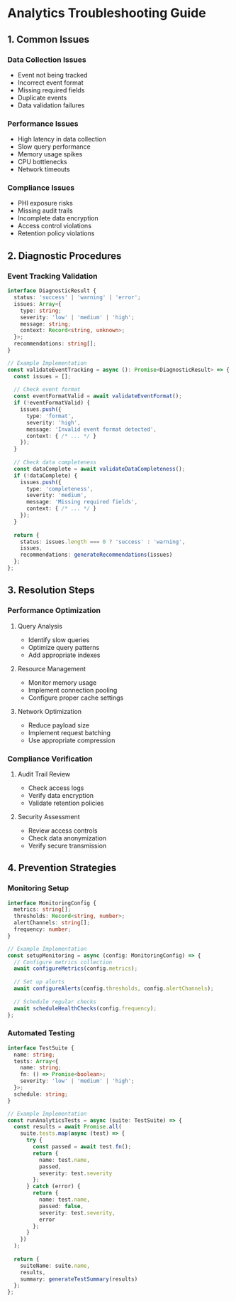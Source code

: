 
# Analytics Troubleshooting Guide

## 1. Common Issues

### Data Collection Issues
- Event not being tracked
- Incorrect event format
- Missing required fields
- Duplicate events
- Data validation failures

### Performance Issues
- High latency in data collection
- Slow query performance
- Memory usage spikes
- CPU bottlenecks
- Network timeouts

### Compliance Issues
- PHI exposure risks
- Missing audit trails
- Incomplete data encryption
- Access control violations
- Retention policy violations

## 2. Diagnostic Procedures

### Event Tracking Validation
```typescript
interface DiagnosticResult {
  status: 'success' | 'warning' | 'error';
  issues: Array<{
    type: string;
    severity: 'low' | 'medium' | 'high';
    message: string;
    context: Record<string, unknown>;
  }>;
  recommendations: string[];
}

// Example Implementation
const validateEventTracking = async (): Promise<DiagnosticResult> => {
  const issues = [];
  
  // Check event format
  const eventFormatValid = await validateEventFormat();
  if (!eventFormatValid) {
    issues.push({
      type: 'format',
      severity: 'high',
      message: 'Invalid event format detected',
      context: { /* ... */ }
    });
  }
  
  // Check data completeness
  const dataComplete = await validateDataCompleteness();
  if (!dataComplete) {
    issues.push({
      type: 'completeness',
      severity: 'medium',
      message: 'Missing required fields',
      context: { /* ... */ }
    });
  }
  
  return {
    status: issues.length === 0 ? 'success' : 'warning',
    issues,
    recommendations: generateRecommendations(issues)
  };
};
```

## 3. Resolution Steps

### Performance Optimization
1. Query Analysis
   - Identify slow queries
   - Optimize query patterns
   - Add appropriate indexes

2. Resource Management
   - Monitor memory usage
   - Implement connection pooling
   - Configure proper cache settings

3. Network Optimization
   - Reduce payload size
   - Implement request batching
   - Use appropriate compression

### Compliance Verification
1. Audit Trail Review
   - Check access logs
   - Verify data encryption
   - Validate retention policies

2. Security Assessment
   - Review access controls
   - Check data anonymization
   - Verify secure transmission

## 4. Prevention Strategies

### Monitoring Setup
```typescript
interface MonitoringConfig {
  metrics: string[];
  thresholds: Record<string, number>;
  alertChannels: string[];
  frequency: number;
}

// Example Implementation
const setupMonitoring = async (config: MonitoringConfig) => {
  // Configure metrics collection
  await configureMetrics(config.metrics);
  
  // Set up alerts
  await configureAlerts(config.thresholds, config.alertChannels);
  
  // Schedule regular checks
  await scheduleHealthChecks(config.frequency);
};
```

### Automated Testing
```typescript
interface TestSuite {
  name: string;
  tests: Array<{
    name: string;
    fn: () => Promise<boolean>;
    severity: 'low' | 'medium' | 'high';
  }>;
  schedule: string;
}

// Example Implementation
const runAnalyticsTests = async (suite: TestSuite) => {
  const results = await Promise.all(
    suite.tests.map(async (test) => {
      try {
        const passed = await test.fn();
        return {
          name: test.name,
          passed,
          severity: test.severity
        };
      } catch (error) {
        return {
          name: test.name,
          passed: false,
          severity: test.severity,
          error
        };
      }
    })
  );
  
  return {
    suiteName: suite.name,
    results,
    summary: generateTestSummary(results)
  };
};
```

